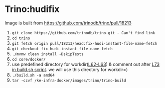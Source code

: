 # Trino:hudifix

Image is built from <https://github.com/trinodb/trino/pull/18213>

1. `git clone https://github.com/trinodb/trino.git - Can't find link `
2. `cd trino`
3. `git fetch origin pull/18213/head:fix-hudi-instant-file-name-fetch`
4. `git checkout fix-hudi-instant-file-name-fetch`
5. `./mvnw clean install -DskipTests`
6. `cd core/docker/`
7. use predefined directory for workdir([L62-L63](./build.sh#L62-L63)) & comment out after [L73 in build.sh script](./build.sh#L73-L97). we will use this directory for workdir=)
8. `./build.sh -a amd64`
9. `tar -czvf /ke-infra-docker/images/trino/trino-build`